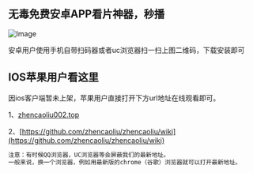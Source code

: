 ## 无毒免费安卓APP看片神器，秒播

![Image](https://i.loli.net/2019/10/12/UM2LVpHFvg41KkS.png)

安卓用户使用手机自带扫码器或者uc浏览器扫一扫上图二维码，下载安装即可


## IOS苹果用户看这里

因ios客户端暂未上架，苹果用户直接打开下方url地址在线观看即可。

1、[zhencaoliu002.top](http://www.zhencaoliu002.top/index.php)

2、[https://github.com/zhencaoliu/zhencaoliu/wiki](https://github.com/zhencaoliu/zhencaoliu/wiki)



```markdown
注意：有时候QQ浏览器，UC浏览器等会屏蔽我们的最新地址。
一般来说，换一个浏览器，例如用最新版的chrome（谷歌）浏览器就可以打开最新地址。
```
